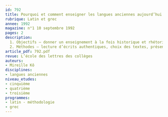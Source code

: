 ```yaml
---
id: 792
title: Pourquoi et comment enseigner les langues anciennes aujourd’hui ?
rubrique: Latin et grec
annee: 1992
magazine: n°1 10 septembre 1992
pages: 2
description: 
  1. Objectifs – donner un enseignement à la fois historique et rhétorique du latin et du grec ; apporter aux Européens la connaissance de leurs racines grâce à l’accès aux textes de l’Antiquité et aux textes bibliques
  2. Méthodes – lecture d’écrits authentiques, choix des textes, présentation variée des textes
article_pdf: 792.pdf
revue: L’école des lettres des collèges
auteurs:
- Mireille Kô
disciplines:
- langues anciennes
niveau_etudes:
- cinquième
- quatrième
- troisième
programmes:
- latin - méthodologie
- grec
---
```

